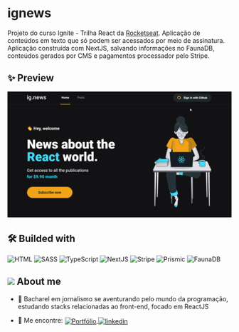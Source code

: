 ﻿# ignews

Projeto do curso Ignite - Trilha React da [Rocketseat](https://rocketseat.com.br/). Aplicação de conteúdos em texto que só podem ser acessados por meio de assinatura. Aplicação construída com NextJS, salvando informações no FaunaDB, conteúdos gerados por CMS e pagamentos processador pelo Stripe.

## ✨ Preview

<img src="./preview.gif">

## 🛠 Builded with

![HTML](https://img.shields.io/badge/-HTML-05122A?style=flat&logo=HTML5)
![SASS](https://img.shields.io/badge/-SASS-05122A?style=flat&logo=sass)
![TypeScript](https://img.shields.io/badge/-TypeScript-05122A?style=flat&logo=typescript)
![NextJS](https://img.shields.io/badge/-Next.js-05122A?style=flat&logo=Next.js)
![Stripe](https://img.shields.io/badge/-Stripe-05122A?style=flat&logo=Stripe)
![Prismic](https://img.shields.io/badge/-Prismic-05122A?style=flat&logo=Prismic)
![FaunaDB](https://img.shields.io/badge/-FaunaDB-05122A?style=flat)

## <img src="https://raw.githubusercontent.com/kaueMarques/kaueMarques/master/hi.gif" width="25px"> About me

- 👤 Bacharel em jornalismo se aventurando pelo mundo da programação, estudando stacks relacionadas ao front-end, focado em ReactJS

- 🔭 Me encontre: <a href="https://josesouzaa.github.io" target="_blank">
  <img align="center" src="https://img.shields.io/badge/Portf%C3%B3lio-Jos%C3%A9%20de%20Souza-05122A?style=flat" alt="Portfólio"/>
  </a> <a href="https://www.linkedin.com/in/jose-de-souza/" target="_blank">
  <img align="center" src="https://img.shields.io/badge/-José_de_Souza-05122A?style=flat&logo=linkedin" alt="linkedin"/>
  </a>
